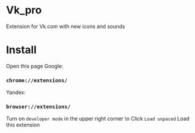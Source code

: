 # Vk_pro
Extension for Vk.com with new icons and sounds
# Install
Open this page
Google:
### `chrome://extensions/`
Yandex: 
### `browser://extensions/`
Turn on `developer mode` in the upper right corner \n
Click `Load unpaced` 
Load this extension

